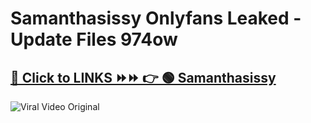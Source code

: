 
 # Samanthasissy Onlyfans Leaked - Update Files 974ow

## <h2><a href="https://clipsfans.com/Samanthasissy&ref=git">🔗 Click to LINKS ⏩⏩ 👉 🟢 Samanthasissy </a></h2>

<a href="https://clipsfans.com/Samanthasissy&ref=git" rel="nofollow" data-target="animated-image.originalLink"><img src="https://i.ibb.co.com/xMMVF88/686577567.gif" alt="Viral Video Original" style="max-width: 100%; display: inline-block;" data-target="animated-image.originalImage"></a>


